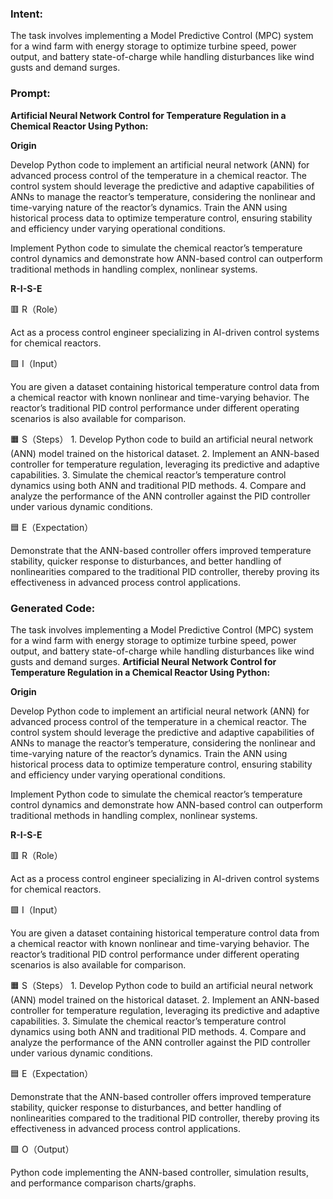 ### Intent:
The task involves implementing a Model Predictive Control (MPC) system for a wind farm with energy storage to optimize turbine speed, power output, and battery state-of-charge while handling disturbances like wind gusts and demand surges.

### Prompt:
**Artificial Neural Network Control for Temperature Regulation in a Chemical Reactor Using Python:**

**Origin**

Develop Python code to implement an artificial neural network (ANN) for advanced process control of the temperature in a chemical reactor. The control system should leverage the predictive and adaptive capabilities of ANNs to manage the reactor’s temperature, considering the nonlinear and time-varying nature of the reactor’s dynamics. Train the ANN using historical process data to optimize temperature control, ensuring stability and efficiency under varying operational conditions.

Implement Python code to simulate the chemical reactor’s temperature control dynamics and demonstrate how ANN-based control can outperform traditional methods in handling complex, nonlinear systems.

**R-I-S-E**

🟥 R（Role）

Act as a process control engineer specializing in AI-driven control systems for chemical reactors.

🟩 I（Input）

You are given a dataset containing historical temperature control data from a chemical reactor with known nonlinear and time-varying behavior. The reactor’s traditional PID control performance under different operating scenarios is also available for comparison.

🟧 S（Steps）
	1.	Develop Python code to build an artificial neural network (ANN) model trained on the historical dataset.
	2.	Implement an ANN-based controller for temperature regulation, leveraging its predictive and adaptive capabilities.
	3.	Simulate the chemical reactor’s temperature control dynamics using both ANN and traditional PID methods.
	4.	Compare and analyze the performance of the ANN controller against the PID controller under various dynamic conditions.

🟦 E（Expectation）

Demonstrate that the ANN-based controller offers improved temperature stability, quicker response to disturbances, and better handling of nonlinearities compared to the traditional PID controller, thereby proving its effectiveness in advanced process control applications.

### Generated Code:
The task involves implementing a Model Predictive Control (MPC) system for a wind farm with energy storage to optimize turbine speed, power output, and battery state-of-charge while handling disturbances like wind gusts and demand surges.
**Artificial Neural Network Control for Temperature Regulation in a Chemical Reactor Using Python:**

**Origin**

Develop Python code to implement an artificial neural network (ANN) for advanced process control of the temperature in a chemical reactor. The control system should leverage the predictive and adaptive capabilities of ANNs to manage the reactor’s temperature, considering the nonlinear and time-varying nature of the reactor’s dynamics. Train the ANN using historical process data to optimize temperature control, ensuring stability and efficiency under varying operational conditions.

Implement Python code to simulate the chemical reactor’s temperature control dynamics and demonstrate how ANN-based control can outperform traditional methods in handling complex, nonlinear systems.

**R-I-S-E**

🟥 R（Role）

Act as a process control engineer specializing in AI-driven control systems for chemical reactors.

🟩 I（Input）

You are given a dataset containing historical temperature control data from a chemical reactor with known nonlinear and time-varying behavior. The reactor’s traditional PID control performance under different operating scenarios is also available for comparison.

🟧 S（Steps）
	1.	Develop Python code to build an artificial neural network (ANN) model trained on the historical dataset.
	2.	Implement an ANN-based controller for temperature regulation, leveraging its predictive and adaptive capabilities.
	3.	Simulate the chemical reactor’s temperature control dynamics using both ANN and traditional PID methods.
	4.	Compare and analyze the performance of the ANN controller against the PID controller under various dynamic conditions.

🟦 E（Expectation）

Demonstrate that the ANN-based controller offers improved temperature stability, quicker response to disturbances, and better handling of nonlinearities compared to the traditional PID controller, thereby proving its effectiveness in advanced process control applications.

🟩 O（Output）

Python code implementing the ANN-based controller, simulation results, and performance comparison charts/graphs.
